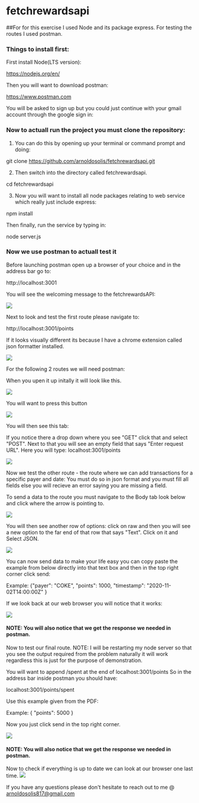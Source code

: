# fetchrewardsapi
##For for this exercise I used Node and its package express. For testing the routes I used postman.

### Things to install first:
First install Node(LTS version): 

https://nodejs.org/en/

Then you will want to download postman:

https://www.postman.com

You will be asked to sign up but you could just continue with your gmail account through the google sign in:

### Now to actuall run the project you must clone the repository:
1. You can do this by opening up your terminal or command prompt and doing:

git clone https://github.com/arnoldosolis/fetchrewardsapi.git

2. Then switch into the directory called fetchrewardsapi.

cd fetchrewardsapi 

3. Now you will want to install all node packages relating to web service which really just include express:

npm install

Then finally, run the service by typing in:

node server.js 

### Now we use postman to actuall test it
Before launching postman open up a browser of your choice and in the address bar go to:

http://localhost:3001

You will see the welcoming message to the fetchrewardsAPI:

![](images/1.png)

Next to look and test the first route please navigate to: 

http://localhost:3001/points

If it looks visually different its because I have a chrome extension called json formatter installed.

![](images/2.png)

For the following 2 routes we will need postman:

When you upen it up initally it will look like this.

![](images/3.png)

You will want to press this button

![](images/4.png)

You will then see this tab:

If you notice there a drop down where you see "GET" click that and select "POST".
Next to that you will see an empty field that says "Enter request URL". Here you will type: localhost:3001/points

![](images/5.png)

Now we test the other route - the route where we can add transactions for a specific payer and date:
You must do so in json format and you must fill all fields else you will recieve an error saying you are missing a field. 

To send a data to the route you must navigate to the Body tab look below and click where the arrow is pointing to.

![](images/6.png)

You will then see another row of options: click on raw and then you will see a new option to the far end of that row that says "Text". Click on it and Select JSON.

![](images/7.png)

You can now send data to make your life easy you can copy paste the example from below directly into that text box and then in the top right corner click send:

Example:
{"payer": "COKE", "points": 1000, "timestamp": "2020-11-02T14:00:00Z" }

If we look back at our web browser you will notice that it works:

![](images/8.png)

#### NOTE: You will also notice that we get the response we needed in postman.

Now to test our final route.
NOTE: I will be restarting my node server so that you see the output required from the problem naturally it will work regardless this is just for the purpose of demonstration.

You will want to append /spent at the end of localhost:3001/points
So in the address bar inside postman you should have:

localhost:3001/points/spent

Use this example given from the PDF:

Example: 
{ "points": 5000 }

Now you just click send in the top right corner. 

![](images/9.png)

#### NOTE: You will also notice that we get the response we needed in postman.

Now to check if everything is up to date we can look at our browser one last time.
![](images/10.png)

If you have any questions please don't hesitate to reach out to me @ arnoldosolis817@gmail.com
